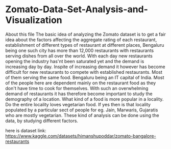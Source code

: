 # Zomato-Data-Set-Analysis-and-Visualization


About this file
The basic idea of analyzing the Zomato dataset is to get a fair idea about the factors affecting the aggregate rating of each restaurant, establishment of different types of restaurant at different places,
Bengaluru being one such city has more than 12,000 restaurants with restaurants serving dishes from all over the world. With each day new restaurants opening the industry has'nt been saturated yet and the demand is increasing day by day. 
Inspite of increasing demand it however has become difficult for new restaurants to compete with established restaurants. Most of them serving the same food. Bengaluru being an IT capital of India. 
Most of the people here are dependent mainly on the restaurant food as they don't have time to cook for themselves. With such an overwhelming demand of restaurants it has therefore become important to study the demography of a location.
What kind of a food is more popular in a locality. Do the entire locality loves vegetarian food. If yes then is that locality populated by a particular sect of people for eg. 
Jain, Marwaris, Gujaratis who are mostly vegetarian.
These kind of analysis can be done using the data, by studying different factors.

here is dataset link: https://www.kaggle.com/datasets/himanshupoddar/zomato-bangalore-restaurants
